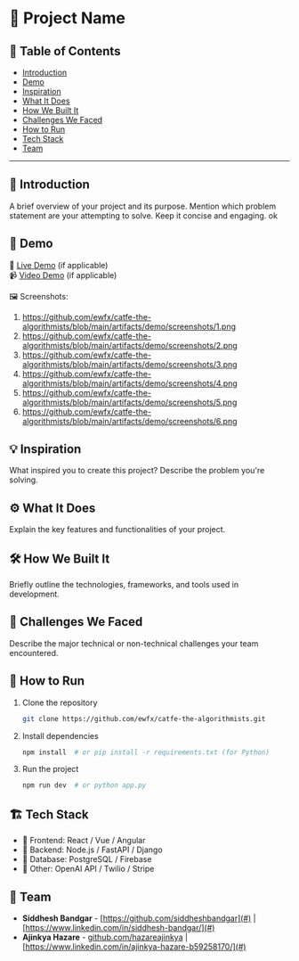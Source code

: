 # 🚀 Project Name

## 📌 Table of Contents
- [Introduction](#introduction)
- [Demo](#demo)
- [Inspiration](#inspiration)
- [What It Does](#what-it-does)
- [How We Built It](#how-we-built-it)
- [Challenges We Faced](#challenges-we-faced)
- [How to Run](#how-to-run)
- [Tech Stack](#tech-stack)
- [Team](#team)

---

## 🎯 Introduction
A brief overview of your project and its purpose. Mention which problem statement are your attempting to solve. Keep it concise and engaging. ok

## 🎥 Demo
🔗 [Live Demo](#) (if applicable)  
📹 [Video Demo](#) (if applicable)  

🖼️ Screenshots:

1. https://github.com/ewfx/catfe-the-algorithmists/blob/main/artifacts/demo/screenshots/1.png
2. https://github.com/ewfx/catfe-the-algorithmists/blob/main/artifacts/demo/screenshots/2.png
3. https://github.com/ewfx/catfe-the-algorithmists/blob/main/artifacts/demo/screenshots/3.png
4. https://github.com/ewfx/catfe-the-algorithmists/blob/main/artifacts/demo/screenshots/4.png
5. https://github.com/ewfx/catfe-the-algorithmists/blob/main/artifacts/demo/screenshots/5.png
6. https://github.com/ewfx/catfe-the-algorithmists/blob/main/artifacts/demo/screenshots/6.png

## 💡 Inspiration
What inspired you to create this project? Describe the problem you're solving.

## ⚙️ What It Does
Explain the key features and functionalities of your project.

## 🛠️ How We Built It
Briefly outline the technologies, frameworks, and tools used in development.

## 🚧 Challenges We Faced
Describe the major technical or non-technical challenges your team encountered.

## 🏃 How to Run
1. Clone the repository  
   ```sh
   git clone https://github.com/ewfx/catfe-the-algorithmists.git
   ```
2. Install dependencies  
   ```sh
   npm install  # or pip install -r requirements.txt (for Python)
   ```
3. Run the project  
   ```sh
   npm run dev  # or python app.py
   ```

## 🏗️ Tech Stack
- 🔹 Frontend: React / Vue / Angular
- 🔹 Backend: Node.js / FastAPI / Django
- 🔹 Database: PostgreSQL / Firebase
- 🔹 Other: OpenAI API / Twilio / Stripe

## 👥 Team
- **Siddhesh Bandgar** - [https://github.com/siddheshbandgar](#) | [https://www.linkedin.com/in/siddhesh-bandgar/](#)
- **Ajinkya Hazare** - [github.com/hazareajinkya](#) | [https://www.linkedin.com/in/ajinkya-hazare-b59258170/](#)

